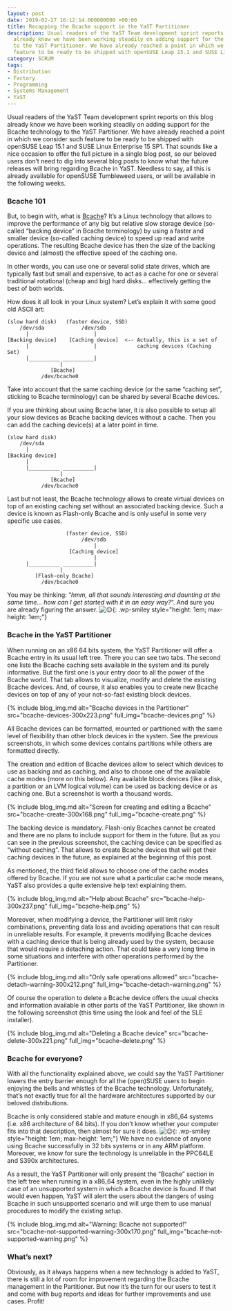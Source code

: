 ```yaml
---
layout: post
date: 2019-02-27 16:12:14.000000000 +00:00
title: Recapping the Bcache support in the YaST Partitioner
description: Usual readers of the YaST Team development sprint reports on this blog
  already know we have been working steadily on adding support for the Bcache technology
  to the YaST Partitioner. We have already reached a point in which we consider such
  feature to be ready to be shipped with openSUSE Leap 15.1 and SUSE Linux [&#8230;]
category: SCRUM
tags:
- Distribution
- Factory
- Programming
- Systems Management
- YaST
---
```


Usual readers of the YaST Team development sprint reports on this blog
already know we have been working steadily on adding support for the
Bcache technology to the YaST Partitioner. We have already reached a
point in which we consider such feature to be ready to be shipped with
openSUSE Leap 15.1 and SUSE Linux Enterprise 15 SP1. That sounds like a
nice occasion to offer the full picture in a single blog post, so our
beloved users don’t need to dig into several blog posts to know what the
future releases will bring regarding Bcache in YaST. Needless to say,
all this is already available for openSUSE Tumbleweed users, or will be
available in the following weeks.

### Bcache 101

But, to begin with, what is [Bcache][1]? It’s a Linux technology that
allows to improve the performance of any big but relative slow storage
device (so-called “backing device” in Bcache terminology) by using a
faster and smaller device (so-called caching device) to speed up read
and write operations. The resulting Bcache device has then the size of
the backing device and (almost) the effective speed of the caching one.

In other words, you can use one or several solid state drives, which are
typically fast but small and expensive, to act as a cache for one or
several traditional rotational (cheap and big) hard disks… effectively
getting the best of both worlds.

How does it all look in your Linux system? Let’s explain it with some
good old ASCII art:

    
    (slow hard disk)   (faster device, SSD)
        /dev/sda            /dev/sdb
          |                     |
    [Backing device]    [Caching device]  <-- Actually, this is a set of
          |                     |             caching devices (Caching Set)
          |__________ __________|                   
                     |
                  [Bcache]
               /dev/bcache0

Take into account that the same caching device (or the same “caching
set”, sticking to Bcache terminology) can be shared by several Bcache
devices.

If you are thinking about using Bcache later, it is also possible to
setup all your slow devices as Bcache backing devices without a cache.
Then you can add the caching device(s) at a later point in time.

    
    (slow hard disk)   
        /dev/sda            
          |                     
    [Backing device]    
          |                     
          |__________ __________|                   
                     |
                  [Bcache]
               /dev/bcache0

Last but not least, the Bcache technology allows to create virtual
devices on top of an existing caching set without an associated backing
device. Such a device is known as Flash-only Bcache and is only useful
in some very specific use cases.

    
                       (faster device, SSD)
                            /dev/sdb
                                |
                        [Caching device]
                                |
          |__________ __________|                   
                     |
             [Flash-only Bcache]
               /dev/bcache0

You may be thinking: “*hmm, all that sounds interesting and daunting at
the same time… how can I get started with it in an easy way?*“. And sure
you are already figuring the answer.
![😉](https://s.w.org/images/core/emoji/2.2.1/72x72/1f609.png){:
.wp-smiley style="height: 1em; max-height: 1em;"}

### Bcache in the YaST Partitioner

When running on an x86 64 bits system, the YaST Partitioner will offer a
Bcache entry in its usual left tree. There you can see two tabs. The
second one lists the Bcache caching sets available in the system and its
purely informative. But the first one is your entry door to all the
power of the Bcache world. That tab allows to visualize, modify and
delete the existing Bcache devices. And, of course, it also enables you
to create new Bcache devices on top of any of your not-so-fast existing
block devices.

{% include blog_img.md alt="Bcache devices in the Partitioner"
src="bcache-devices-300x223.png" full_img="bcache-devices.png" %}

All Bcache devices can be formatted, mounted or partitioned with the
same level of flexibility than other block devices in the system. See
the previous screenshots, in which some devices contains partitions
while others are formatted directly.

The creation and edition of Bcache devices allow to select which devices
to use as backing and as caching, and also to choose one of the
available cache modes (more on this below). Any available block devices
(like a disk, a partition or an LVM logical volume) can be used as
backing device or as caching one. But a screenshot is worth a thousand
words.

{% include blog_img.md alt="Screen for creating and editing a Bcache"
src="bcache-create-300x168.png" full_img="bcache-create.png" %}

The backing device is mandatory. Flash-only Bcaches cannot be created
and there are no plans to include support for them in the future. But as
you can see in the previous screenshot, the caching device can be
specified as “without caching”. That allows to create Bcache devices
that will get their caching devices in the future, as explained at the
beginning of this post.

As mentioned, the third field allows to choose one of the cache modes
offered by Bcache. If you are not sure what a particular cache mode
means, YaST also provides a quite extensive help text explaining them.

{% include blog_img.md alt="Help about Bcache"
src="bcache-help-300x237.png" full_img="bcache-help.png" %}

Moreover, when modifying a device, the Partitioner will limit risky
combinations, preventing data loss and avoiding operations that can
result in unreliable results. For example, it prevents modifying Bcache
devices with a caching device that is being already used by the system,
because that would require a detaching action. That could take a very
long time in some situations and interfere with other operations
performed by the Partitioner.

{% include blog_img.md alt="Only safe operations allowed"
src="bcache-detach-warning-300x212.png" full_img="bcache-detach-warning.png" %}

Of course the operation to delete a Bcache device offers the usual
checks and information available in other parts of the YaST Partitioner,
like shown in the following screenshot (this time using the look and
feel of the SLE installer).

{% include blog_img.md alt="Deleting a Bcache device"
src="bcache-delete-300x221.png" full_img="bcache-delete.png" %}

### Bcache for everyone?

With all the functionality explained above, we could say the YaST
Partitioner lowers the entry barrier enough for all the (open)SUSE users
to begin enjoying the bells and whistles of the Bcache technology.
Unfortunately, that’s not exactly true for all the hardware
architectures supported by our beloved distributions.

Bcache is only considered stable and mature enough in x86\_64 systems
(i.e. x86 architecture of 64 bits). If you don’t know whether your
computer fits into that description, then almost for sure it does.
![😉](https://s.w.org/images/core/emoji/2.2.1/72x72/1f609.png){:
.wp-smiley style="height: 1em; max-height: 1em;"} We have no evidence of
anyone using Bcache successfully in 32 bits systems or in any ARM
platform. Moreover, we know for sure the technology is unreliable in the
PPC64LE and S390x architectures.

As a result, the YaST Partitioner will only present the “Bcache” section
in the left tree when running in a x86\_64 system, even in the highly
unlikely case of an unsupported system in which a Bcache device is
found. If that would even happen, YaST will alert the users about the
dangers of using Bcache in such unsupported scenario and will urge them
to use manual procedures to modify the existing setup.

{% include blog_img.md alt="Warning: Bcache not supported!"
src="bcache-not-supported-warning-300x170.png" full_img="bcache-not-supported-warning.png" %}

### What’s next?

Obviously, as it always happens when a new technology is added to YaST,
there is still a lot of room for improvement regarding the Bcache
management in the Partitioner. But now it’s the turn for our users to
test it and come with bug reports and ideas for further improvements and
use cases. Profit!



[1]: https://bcache.evilpiepirate.org/
